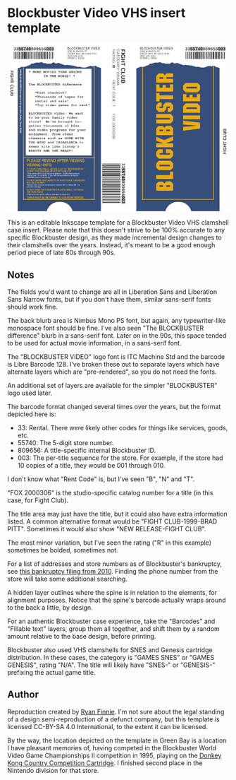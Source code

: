 # Blockbuster Video VHS insert template

![Blockbuster Video VHS insert template](blockbuster-vhs.png "Blockbuster Video VHS insert template")

This is an editable Inkscape template for a Blockbuster Video VHS clamshell case insert.  Please note that this doesn't strive to be 100% accurate to any specific Blockbuster design, as they made incremental design changes to their clamshells over the years.  Instead, it's meant to be a good enough period piece of late 80s through 90s.

## Notes

The fields you'd want to change are all in Liberation Sans and Liberation Sans Narrow fonts, but if you don't have them, similar sans-serif fonts should work fine.

The back blurb area is Nimbus Mono PS font, but again, any typewriter-like monospace font should be fine. I've also seen "The BLOCKBUSTER difference" blurb in a sans-serif font.  Later on in the 90s, this space tended to be used for actual movie information, in a sans-serif font.

The "BLOCKBUSTER VIDEO" logo font is ITC Machine Std and the barcode is Libre Barcode 128. I've broken these out to separate layers which have alternate layers which are "pre-rendered", so you do not need the fonts.

An additional set of layers are available for the simpler "BLOCKBUSTER" logo used later.

The barcode format changed several times over the years, but the format depicted here is:

* 33: Rental. There were likely other codes for things like services, goods, etc.
* 55740: The 5-digit store number.
* 809656: A title-specific internal Blockbuster ID.
* 003: The per-title sequence for the store. For example, if the store had 10 copies of a title, they would be 001 through 010.

I don't know what "Rent Code" is, but I've seen "B", "N" and "T".

"FOX 2000306" is the studio-specific catalog number for a title (in this case, for Fight Club).

The title area may just have the title, but it could also have extra information listed. A common alternative format would be "FIGHT CLUB-1999-BRAD PITT".  Sometimes it would also show "NEW RELEASE-FIGHT CLUB".

The most minor variation, but I've seen the rating ("R" in this example) sometimes be bolded, sometimes not.

For a list of addresses and store numbers as of Blockbuster's bankruptcy, see [this bankruptcy filing from 2010](https://www.wsj.com/public/resources/documents/BlockbusterCh11.pdf). Finding the phone number from the store will take some additional searching.

A hidden layer outlines where the spine is in relation to the elements, for alignment purposes. Notice that the spine's barcode actually wraps around to the back a little, by design.

For an authentic Blockbuster case experience, take the "Barcodes" and "Fillable text" layers, group them all together, and shift them by a random amount relative to the base design, before printing.

Blockbuster also used VHS clamshells for SNES and Genesis cartridge distribution.  In these cases, the category is "GAMES SNES" or "GAMES GENESIS", rating "N/A". The title will likely have "SNES-" or "GENESIS-" prefixing the actual game title.

## Author

Reproduction created by [Ryan Finnie](https://www.finnie.org/). I'm not sure about the legal standing of a design semi-reproduction of a defunct company, but this template is licensed CC-BY-SA 4.0 International, to the extent it can be licensed.

By the way, the location depicted on the template in Green Bay is a location I have pleasant memories of, having competed in the Blockbuster World Video Game Championships II competition in 1995, playing on the [Donkey Kong Country Competition Cartridge](https://www.mariowiki.com/Donkey_Kong_Country_Competition_Cartridge). I finished second place in the Nintendo division for that store.
